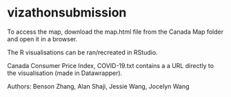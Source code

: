 # vizathonsubmission

To access the map, download the map.html file from the Canada Map folder and open it in a browser.

The R visualisations can be ran/recreated in RStudio.

Canada Consumer Price Index, COVID-19.txt contains a a URL directly to the visualisation (made in Datawrapper).


Authors: Benson Zhang, Alan Shaji, Jessie Wang, Jocelyn Wang
